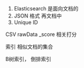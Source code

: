 1. Elasticsearch   是面向文档的
2. JSON 格式 再文档中
3. Unique ID

CSV rawData 
_score 相关打分

索引  相似文档的集合

B树索引， 倒排索引